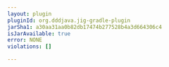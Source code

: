 ```yaml
---
layout: plugin
pluginId: org.dddjava.jig-gradle-plugin
jarSha1: a30aa31aa0b82db17474b277528b4a3d664306c4
isJarAvailable: true
error: NONE
violations: []

---
```

